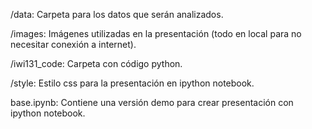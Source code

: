 /data: Carpeta para los datos que serán analizados.

/images: Imágenes utilizadas en la presentación (todo en local para no necesitar conexión a internet).

/iwi131_code: Carpeta con código python.

/style: Estilo css para la presentación en ipython notebook.

base.ipynb: Contiene una versión demo para crear presentación con ipython notebook.

